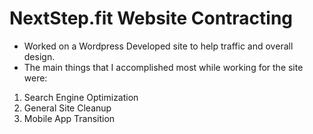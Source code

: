 # NextStep.fit Website Contracting
* Worked on a Wordpress Developed site to help traffic and overall design.
* The main things that I accomplished most while working for the site were:
1. Search Engine Optimization
2. General Site Cleanup
3. Mobile App Transition
